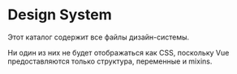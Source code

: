 # Design System

Этот каталог содержит все файлы дизайн-системы.

Ни один из них не будет отображаться как CSS, поскольку Vue предоставляются только структура, переменные и mixins.
